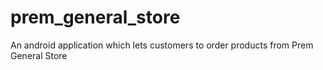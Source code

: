 # prem_general_store
An android application which lets customers to order products from Prem General Store
